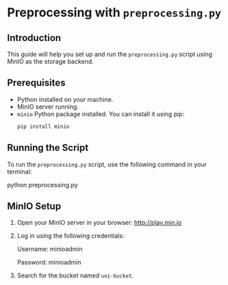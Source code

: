# Preprocessing with `preprocessing.py`

## Introduction

This guide will help you set up and run the `preprocessing.py` script using MinIO as the storage backend.

## Prerequisites

- Python installed on your machine.
- MinIO server running.
- `minio` Python package installed. You can install it using pip:
  ```bash
  pip install minio

## Running the Script

To run the `preprocessing.py` script, use the following command in your terminal:

python preprocessing.py

## MinIO Setup
1. Open your MinIO server in your browser:
http://play.min.io

2. Log in using the following credentials:

   Username: minioadmin

   Password: minioadmin

3. Search for the bucket named `uni-bucket`.
